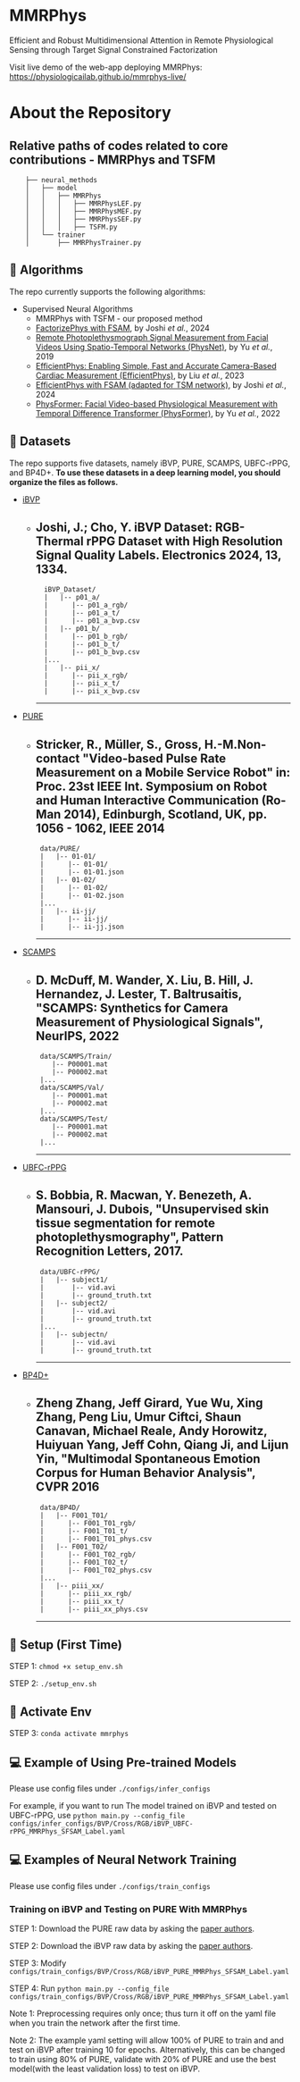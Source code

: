# MMRPhys
Efficient and Robust Multidimensional Attention in Remote Physiological Sensing through Target Signal Constrained Factorization

Visit live demo of the web-app deploying MMRPhys: https://physiologicailab.github.io/mmrphys-live/

# About the Repository

## Relative paths of codes related to core contributions - MMRPhys and TSFM

        ├── neural_methods
        │   ├── model
        │   │   ├── MMRPhys
        │   │   │   ├── MMRPhysLEF.py
        │   │   │   ├── MMRPhysMEF.py
        │   │   │   ├── MMRPhysSEF.py
        │   │   │   ├── TSFM.py
        │   └── trainer
        │       ├── MMRPhysTrainer.py

## :notebook: Algorithms

The repo currently supports the following algorithms:

* Supervised Neural Algorithms
  * MMRPhys with TSFM - our proposed method
  * [FactorizePhys with FSAM](https://proceedings.neurips.cc/paper_files/paper/2024/file/af1c61e4dd59596f033d826419870602-Paper-Conference.pdf), by Joshi *et al.*, 2024
  * [Remote Photoplethysmograph Signal Measurement from Facial Videos Using Spatio-Temporal Networks (PhysNet)](https://bmvc2019.org/wp-content/uploads/papers/0186-paper.pdf), by Yu *et al.*, 2019
  * [EfficientPhys: Enabling Simple, Fast and Accurate Camera-Based Cardiac Measurement (EfficientPhys)](https://openaccess.thecvf.com/content/WACV2023/papers/Liu_EfficientPhys_Enabling_Simple_Fast_and_Accurate_Camera-Based_Cardiac_Measurement_WACV_2023_paper.pdf), by Liu *et al.*, 2023
  * [EfficientPhys with FSAM (adapted for TSM network)](https://proceedings.neurips.cc/paper_files/paper/2024/file/af1c61e4dd59596f033d826419870602-Paper-Conference.pdf), by Joshi *et al.*, 2024
  * [PhysFormer: Facial Video-based Physiological Measurement with Temporal Difference Transformer (PhysFormer)](https://openaccess.thecvf.com/content/CVPR2022/papers/Yu_PhysFormer_Facial_Video-Based_Physiological_Measurement_With_Temporal_Difference_Transformer_CVPR_2022_paper.pdf), by Yu *et al.*, 2022

## :file_folder: Datasets

The repo supports five datasets, namely iBVP, PURE, SCAMPS, UBFC-rPPG, and BP4D+. **To use these datasets in a deep learning model, you should organize the files as follows.**

* [iBVP](https://github.com/PhysiologicAILab/iBVP-Dataset)
  * Joshi, J.; Cho, Y. iBVP Dataset: RGB-Thermal rPPG Dataset with High Resolution Signal Quality Labels. Electronics 2024, 13, 1334.
    -----------------
          iBVP_Dataset/
          |   |-- p01_a/
          |      |-- p01_a_rgb/
          |      |-- p01_a_t/
          |      |-- p01_a_bvp.csv
          |   |-- p01_b/
          |      |-- p01_b_rgb/
          |      |-- p01_b_t/
          |      |-- p01_b_bvp.csv
          |...
          |   |-- pii_x/
          |      |-- pii_x_rgb/
          |      |-- pii_x_t/
          |      |-- pii_x_bvp.csv
    -----------------

* [PURE](https://www.tu-ilmenau.de/universitaet/fakultaeten/fakultaet-informatik-und-automatisierung/profil/institute-und-fachgebiete/institut-fuer-technische-informatik-und-ingenieurinformatik/fachgebiet-neuroinformatik-und-kognitive-robotik/data-sets-code/pulse-rate-detection-dataset-pure)
  * Stricker, R., Müller, S., Gross, H.-M.Non-contact "Video-based Pulse Rate Measurement on a Mobile Service Robot" in: Proc. 23st IEEE Int. Symposium on Robot and Human Interactive Communication (Ro-Man 2014), Edinburgh, Scotland, UK, pp. 1056 - 1062, IEEE 2014
    -----------------
         data/PURE/
         |   |-- 01-01/
         |      |-- 01-01/
         |      |-- 01-01.json
         |   |-- 01-02/
         |      |-- 01-02/
         |      |-- 01-02.json
         |...
         |   |-- ii-jj/
         |      |-- ii-jj/
         |      |-- ii-jj.json
    -----------------

* [SCAMPS](https://arxiv.org/abs/2206.04197)
  * D. McDuff, M. Wander, X. Liu, B. Hill, J. Hernandez, J. Lester, T. Baltrusaitis, "SCAMPS: Synthetics for Camera Measurement of Physiological Signals", NeurIPS, 2022
    -----------------
         data/SCAMPS/Train/
            |-- P00001.mat
            |-- P00002.mat
         |...
         data/SCAMPS/Val/
            |-- P00001.mat
            |-- P00002.mat
         |...
         data/SCAMPS/Test/
            |-- P00001.mat
            |-- P00002.mat
         |...
    -----------------

* [UBFC-rPPG](https://sites.google.com/view/ybenezeth/ubfcrppg)
  * S. Bobbia, R. Macwan, Y. Benezeth, A. Mansouri, J. Dubois, "Unsupervised skin tissue segmentation for remote photoplethysmography", Pattern Recognition Letters, 2017.
    -----------------
         data/UBFC-rPPG/
         |   |-- subject1/
         |       |-- vid.avi
         |       |-- ground_truth.txt
         |   |-- subject2/
         |       |-- vid.avi
         |       |-- ground_truth.txt
         |...
         |   |-- subjectn/
         |       |-- vid.avi
         |       |-- ground_truth.txt
    -----------------
 
* [BP4D+](https://sites.google.com/view/ybenezeth/ubfcrppg)
  * Zheng Zhang, Jeff Girard, Yue Wu, Xing Zhang, Peng Liu, Umur Ciftci, Shaun Canavan, Michael Reale, Andy Horowitz, Huiyuan Yang, Jeff Cohn, Qiang Ji, and Lijun Yin, "Multimodal Spontaneous Emotion Corpus for Human Behavior Analysis", CVPR 2016
    -----------------
         data/BP4D/
         |   |-- F001_T01/
         |      |-- F001_T01_rgb/
         |      |-- F001_T01_t/
         |      |-- F001_T01_phys.csv
         |   |-- F001_T02/
         |      |-- F001_T02_rgb/
         |      |-- F001_T02_t/
         |      |-- F001_T02_phys.csv
         |...
         |   |-- piii_xx/
         |      |-- piii_xx_rgb/
         |      |-- piii_xx_t/
         |      |-- piii_xx_phys.csv
    -----------------


## :wrench: Setup (First Time)

STEP 1: `chmod +x setup_env.sh`

STEP 2: `./setup_env.sh`

## :wrench: Activate Env

STEP 3: `conda activate mmrphys`

## :computer: Example of Using Pre-trained Models

Please use config files under `./configs/infer_configs`

For example, if you want to run The model trained on iBVP and tested on UBFC-rPPG, use `python main.py --config_file configs/infer_configs/BVP/Cross/RGB/iBVP_UBFC-rPPG_MMRPhys_SFSAM_Label.yaml`

## :computer: Examples of Neural Network Training

Please use config files under `./configs/train_configs`

### Training on iBVP and Testing on PURE With MMRPhys

STEP 1: Download the PURE raw data by asking the [paper authors](https://www.tu-ilmenau.de/universitaet/fakultaeten/fakultaet-informatik-und-automatisierung/profil/institute-und-fachgebiete/institut-fuer-technische-informatik-und-ingenieurinformatik/fachgebiet-neuroinformatik-und-kognitive-robotik/data-sets-code/pulse-rate-detection-dataset-pure).

STEP 2: Download the iBVP raw data by asking the [paper authors](https://github.com/PhysiologicAILab/iBVP-Dataset).

STEP 3: Modify `configs/train_configs/BVP/Cross/RGB/iBVP_PURE_MMRPhys_SFSAM_Label.yaml`

STEP 4: Run `python main.py --config_file configs/train_configs/BVP/Cross/RGB/iBVP_PURE_MMRPhys_SFSAM_Label.yaml`

Note 1: Preprocessing requires only once; thus turn it off on the yaml file when you train the network after the first time.

Note 2: The example yaml setting will allow 100% of PURE to train and and test on iBVP after training 10 for epochs. Alternatively, this can be changed to train using 80% of PURE, validate with 20% of PURE and use the best model(with the least validation loss) to test on iBVP.
